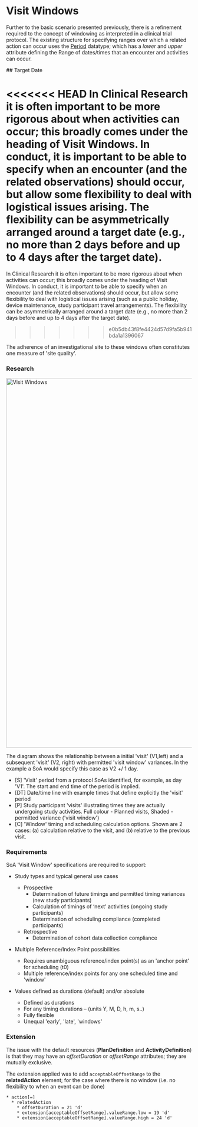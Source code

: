 # Visit Windows

Further to the basic scenario presented previously, there is a refinement required to the concept of windowing as interpreted in a clinical trial protocol.  The existing structure for specifying ranges over which a related action can occur uses the [Period](https://hl7.org/fhir/datatypes.html#Period) datatype; which has a _lower_ and _upper_ attribute defining the Range of dates/times that an encounter and activities can occur. 

## Target Date

<<<<<<< HEAD
In Clinical Research it is often important to be more rigorous about when activities can occur; this broadly comes under the heading of Visit Windows.  In conduct, it is important to be able to specify when an encounter (and the related observations) should occur, but allow some flexibility to deal with logistical issues arising.  The flexibility can be asymmetrically arranged around a target date (e.g., no more than 2 days before and up to 4 days after the target date).  
=======
In Clinical Research it is often important to be more rigorous about when activities can occur; this broadly comes under the heading of Visit Windows.  In conduct, it is important to be able to specify when an encounter (and the related observations) should occur, but allow some flexibility to deal with logistical issues arising (such as a public holiday, device maintenance, study participant travel arrangements).  The flexibility can be asymmetrically arranged around a target date (e.g., no more than 2 days before and up to 4 days after the target date).  
>>>>>>> e0b5db43f8fe4424d57d9fa5b941bda1a1396067

The adherence of an investigational site to these windows often constitutes one measure of 'site quality'.

### Research

<img src="visit-window-research.png" alt="Visit Windows" width="1000px" style="float:none; margin: 0px 0px 0px 0px;" />

The diagram shows the relationship between a initial 'visit' (V1,left) and a subsequent 'visit' (V2, right) with permitted 'visit window' variances.  In the example a SoA would specify this case as V2 +/ 1 day.

* [S] 'Visit' period from a protocol SoAs identified, for example, as day 'V1'. The start and end time of the period is implied.  
* [DT] Date/time line with example times that define explicitly the 'visit' period 
* [P] Study participant 'visits' illustrating times they are actually undergoing study activities. Full colour - Planned visits, Shaded - permitted variance ('visit window') 
* [C] 'Window' timing and scheduling calculation options. Shown are 2 cases: (a) calculation relative to the visit, and (b) relative to the previous visit.  


### Requirements

SoA 'Visit Window' specifications are required to support: ​
* Study types and typical general use cases​
  * Prospective​
    * Determination of future timings and permitted timing variances (new study participants)​
    * Calculation of timings of ‘next’ activities (ongoing study participants)​
    * Determination of scheduling compliance (completed participants)​
  * Retrospective​
    * Determination of cohort data collection compliance​
    
* Multiple Reference/Index Point possibilities​
  * Requires unambiguous reference/index point(s) as an 'anchor point' for scheduling (t0)​
  * Multiple reference/index points for any one scheduled time and 'window'​
  
* Values defined as durations (default) and/or absolute
  * Defined as durations ​
  * For any timing durations – (units Y, M, D, h, m, s..)​
  * Fully flexible ​
  * Unequal 'early', 'late', 'windows'

### Extension

The issue with the default resources (__PlanDefinition__ and __ActivityDefinition__) is that they may have an _offsetDuration_ or _offsetRange_ attributes; they are mutually exclusive.  

The extension applied was to add `acceptableOffsetRange` to the __relatedAction__ element; for the case where there is no window (i.e. no flexibility to when an event can be done) 
```
* action[=]
  * relatedAction
    * offsetDuration = 21 'd'
    * extension[acceptableOffsetRange].valueRange.low = 19 'd'
    * extension[acceptableOffsetRange].valueRange.high = 24 'd'
```